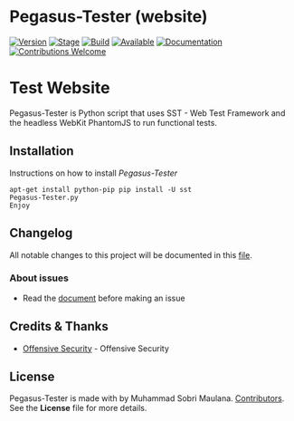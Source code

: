 
# Pegasus-Tester (website)

[![Version](https://img.shields.io/badge/Codename-Pegasus-red.svg?maxAge=259200)]()
[![Stage](https://img.shields.io/badge/Release-Stable-brightgreen.svg)]()
[![Build](https://img.shields.io/badge/Supported_OS-Linux-orange.svg)]()
[![Available](https://img.shields.io/badge/Available-BlackArch-red.svg?maxAge=259200)]()
[![Documentation](https://img.shields.io/badge/CEHv10-eccouncil-blue.svg?maxAge=259200)](https://github.com/ManhNho/CEHv10/tree/master/Slides)
[![Contributions Welcome](https://img.shields.io/badge/contributions-welcome-blue.svg?style=flat)]()

# Test Website

Pegasus-Tester is Python script that uses SST - Web Test Framework and the headless WebKit PhantomJS to run functional tests.

## Installation
Instructions on how to install *Pegasus-Tester*
```Download and Install
apt-get install python-pip pip install -U sst
Pegasus-Tester.py
Enjoy
```

## Changelog
All notable changes to this project will be documented in this [file](https://github.com/sobri3195/Pegasus-Tester/blob/master/CHANGELOG.md).

### About issues
- Read the [document](https://github.com/sobri3195/Pegasus-Tester/blob/master/issues.md) before making an issue

## Credits & Thanks
- [Offensive Security](https://www.offensive-security.com/) - Offensive Security

## License
Pegasus-Tester is made with by Muhammad Sobri Maulana. [Contributors](https://github.com/sobri3195/Pegasus-Tester/graphs/contributors). See the **License** file for more details.



